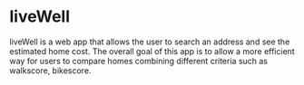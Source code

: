 # liveWell


liveWell is a web app that allows the user to search an address and see the estimated home cost. The overall goal of this app is to allow a more efficient way for users to compare homes combining different criteria such as walkscore, bikescore.
